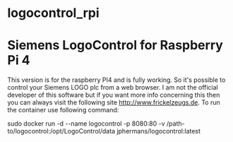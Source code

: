 # logocontrol_rpi
# Siemens LogoControl for Raspberry Pi 4

This version is for the raspberry PI4 and is fully working. So it's possible to control your Siemens LOGO plc from a web browser. I am not the official developer of this software but if you want more info concerning this then you can always visit the following site http://www.frickelzeugs.de. To run the container use following command:

sudo docker run -d --name logocontrol -p 8080:80 -v /path-to/logocontrol:/opt/LogoControl/data jphermans/logocontrol:latest

